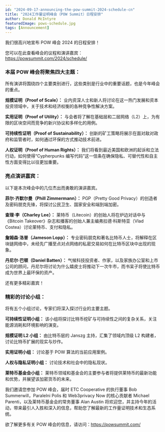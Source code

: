```yaml
---
id: "2024-09-17-announcing-the-pow-summit-2024-schedule-cn"
title: "2024工作量证明峰会（POW Summit）日程安排"
author: Donald McIntyre
featuredImage: pows-schedule.jpg
tags: [Announcement]
---
```


我们很高兴地宣布 POW 峰会 2024 的日程安排！

您可以在此查看峰会的议程和演讲嘉宾：https://powsummit.com/2024/schedule/

### 本届 POW 峰会将聚焦四大主题：

所有演讲将围绕四个主要类别进行，这些类别是行业中的重要话题，也是今年峰会的重点。

**规模证明（Proof of Scale）：** 业内资深人士和新人将讨论在这一热门发展和资本投资领域中，关于技术和经济权衡的各种竞争性解决方案。

**实用证明（Proof of Utility）：** 与会者将了解在基础层和二层网络（L2）上，为有限的区块空间而竞争的新兴协议和多样化的用例。

**可持续性证明（Proof of Sustainability）：** 创新的矿工策略将展示在面对敌对政府和监管者时，如何通过环保的方式推动技术前进。

**人权证明（Proof of Human Rights）：** 我们将看到最近美国和欧洲的起诉和立法行动，如何使得“Cypherpunks 编写代码”这一信条在确保隐私、可替代性和自主性方面变得比以往更加重要。

### 亮点演讲嘉宾：

以下是本次峰会中的几位杰出而勇敢的演讲嘉宾。

**菲尔·齐默尔曼（Phill Zimmermann）：** PGP（Pretty Good Privacy）的创造者及密码朋克先锋，将探讨公民卫生、国家安全和端到端加密。

**查理·李（Charley Lee）：** 莱特币（Litecoin）的创始人将在炉边对话中与《Bitcoin Takeover》杂志和播客的创始人兼主编弗拉德·科斯特亚（Vlad Costea）讨论莱特币、支付和隐私。

**詹姆森·洛普（Jameson Lopp）：** 专业密码朋克和著名比特币人士，将解释在区块链网络中，未经先广播至点对点网络的私密交易如何在比特币区块中出现的现象。

**丹尼尔·巴顿（Daniel Batten）：** 气候科技投资者、作家，以及家族办公室和上市公司的顾问，丹尼尔将讨论为什么嬉皮士将推动下一次牛市，而书呆子将使比特币成为世界上最环保的资产。

还有更多精彩嘉宾！

### 精彩的讨论小组：

将有五个小组讨论，专家们将深入探讨行业的主要主题。

**可持续性证明小组：** 该小组将探讨比特币挖矿与可持续性之间的复杂关系，关注能源消耗和环境影响的演变。

**规模证明 L2 小组：** 由比特币层的 Janszg 主持，汇集了领域内顶级 L2 构建者，讨论比特币扩展的现实与炒作。

**实用证明小组：** 讨论基于 POW 算法的当前应用案例。

**人权与隐私证明小组：** 讨论技术和社会中的隐私现状。

**莱特币基金会小组：** 莱特币领域和基金会的主要参与者将提供莱特币的最新功能和优势，并展望该加密货币的未来。

我们邀请您参加 POW 峰会，届时 ETC Cooperative 的执行董事 Bob Summerwill，Paralelni Polis 和 Web3privacy Now 的核心贡献者 Michael Parenti，以及莱特币基金会的常务董事 Alan Austin 将欢迎您，并主持今年的活动，带来最引人入胜和深入的信息，帮助您了解最新的工作量证明技术和生态系统。

欲了解更多有关 POW 峰会的信息，请访问：https://powsummit.com/
